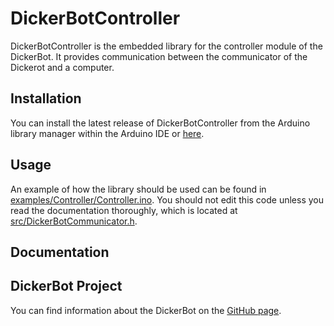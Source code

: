 # DickerBotController

DickerBotController is the embedded library for the controller module of the DickerBot. It provides communication between the communicator of the Dickerot and a computer.

## Installation

You can install the latest release of DickerBotController from the Arduino library manager within the Arduino IDE or [here](https://docs.arduino.cc/libraries/).

## Usage

An example of how the library should be used can be found in [examples/Controller/Controller.ino](examples/Controller/Controller.ino). You should not edit this code unless you read the documentation thoroughly, which is located at [src/DickerBotCommunicator.h](src/DickerBotController.h).

## Documentation

## DickerBot Project

You can find information about the DickerBot on the [GitHub page](https://github.com/keshavshankar08/DickerBot/tree/main).